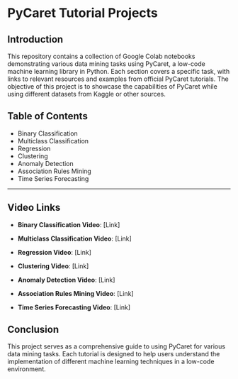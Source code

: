 # PyCaret Tutorial Projects

## Introduction
This repository contains a collection of Google Colab notebooks demonstrating various data mining tasks using PyCaret, a low-code machine learning library in Python. Each section covers a specific task, with links to relevant resources and examples from official PyCaret tutorials. The objective of this project is to showcase the capabilities of PyCaret while using different datasets from Kaggle or other sources.

## Table of Contents
- Binary Classification
- Multiclass Classification
- Regression
- Clustering
- Anomaly Detection
- Association Rules Mining
- Time Series Forecasting

---


## Video Links
- **Binary Classification Video**: [Link]
  
- **Multiclass Classification Video**: [Link]
  
- **Regression Video**: [Link]
  
- **Clustering Video**: [Link]
  
- **Anomaly Detection Video**: [Link]
  
- **Association Rules Mining Video**: [Link]
  
- **Time Series Forecasting Video**: [Link]

## Conclusion
This project serves as a comprehensive guide to using PyCaret for various data mining tasks. Each tutorial is designed to help users understand the implementation of different machine learning techniques in a low-code environment. 
